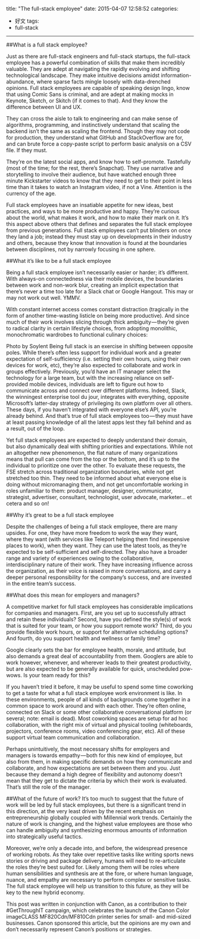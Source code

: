 title: "The full-stack employee"
date: 2015-04-07 12:58:52
categories:
- 好文
tags:
- full-stack
---
##What is a full stack employee?

Just as there are full-stack engineers and full-stack startups, the full-stack employee has a powerful combination of skills that make them incredibly valuable. They are adept at navigating the rapidly evolving and shifting technological landscape. They make intuitive decisions amidst information-abundance, where sparse facts mingle loosely with data-drenched opinions. Full stack employees are capable of speaking design lingo, know that using Comic Sans is criminal, and are adept at making mocks in Keynote, Sketch, or Skitch (if it comes to that). And they know the difference between UI and UX.

They can cross the aisle to talk to engineering and can make sense of algorithms, programming, and instinctively understand that scaling the backend isn’t the same as scaling the frontend. Though they may not code for production, they understand what GitHub and StackOverflow are for, and can brute force a copy-paste script to perform basic analysis on a CSV file. If they must.

They’re on the latest social apps, and know how to self-promote. Tastefully (most of the time; for the rest, there’s Snapchat). They use narrative and storytelling to involve their audience, but have watched enough three minute Kickstarter videos to know that they need to get to their point in less time than it takes to watch an Instagram video, if not a Vine. Attention is the currency of the age.

Full stack employees have an insatiable appetite for new ideas, best practices, and ways to be more productive and happy. They’re curious about the world, what makes it work, and how to make their mark on it. It’s this aspect above others that defines and separates the full stack employee from previous generations. Full stack employees can’t put blinders on once they land a job; instead they must stay up on developments in their industry and others, because they know that innovation is found at the boundaries between disciplines, not by narrowly focusing in one sphere.

##What it’s like to be a full stack employee

Being a full stack employee isn’t necessarily easier or harder; it’s different. With always-on connectedness via their mobile devices, the boundaries between work and non-work blur, creating an implicit expectation that there’s never a time too late for a Slack chat or Google Hangout. This may or may not work out well. YMMV.

With constant internet access comes constant distraction (tragically in the form of another time-wasting listicle on being more productive). And since much of their work involves slicing through thick ambiguity — they’re given to radical clarity in certain lifestyle choices, from adopting monolithic, monochromatic wardrobes to functional culinary choices:


Photo by Soylent
Being full stack is an exercise in shifting between opposite poles. While there’s often less support for individual work and a greater expectation of self-sufficiency (i.e. setting their own hours, using their own devices for work, etc), they’re also expected to collaborate and work in groups effectively. Previously, you’d have an IT manager select the technology for a large team, but with the increasing reliance on self-provided mobile devices, individuals are left to figure out how to communicate across and connect over different platforms. Indeed, Slack, the winningest enterprise tool du jour, integrates with everything, opposite Microsoft’s latter-day strategy of privileging its own platform over all others. These days, if you haven’t integrated with everyone else’s API, you’re already behind. And that’s true of full stack employees too — they must have at least passing knowledge of all the latest apps lest they fall behind and as a result, out of the loop.

Yet full stack employees are expected to deeply understand their domain, but also dynamically deal with shifting priorities and expectations. While not an altogether new phenomenon, the flat nature of many organizations means that pull can come from the top or the bottom, and it’s up to the individual to prioritize one over the other. To evaluate these requests, the FSE stretch across traditional organization boundaries, while not get stretched too thin. They need to be informed about what everyone else is doing without micromanaging them, and not get uncomfortable working in roles unfamiliar to them: product manager, designer, communicator, strategist, advertiser, consultant, technologist, user advocate, marketer… et cetera and so on!

##Why it’s great to be a full stack employee

Despite the challenges of being a full stack employee, there are many upsides. For one, they have more freedom to work the way they want, where they want (with services like Teleport helping them find inexpensive places to work), when they want. They can use the latest tools, as they’re expected to be self-sufficient and self-directed. They also have a broader range and variety of experiences owing to the collaborative, interdisciplinary nature of their work. They have increasing influence across the organization, as their voice is raised in more conversations, and carry a deeper personal responsibility for the company’s success, and are invested in the entire team’s success.

##What does this mean for employers and managers?

A competitive market for full stack employees has considerable implications for companies and managers. First, are you set up to successfully attract and retain these individuals? Second, have you defined the style(s) of work that is suited for your team, or how you support remote work? Third, do you provide flexible work hours, or support for alternative scheduling options? And fourth, do you support health and wellness or family time?

Google clearly sets the bar for employee health, morale, and attitude, but also demands a great deal of accountability from them. Googlers are able to work however, whenever, and wherever leads to their greatest productivity, but are also expected to be generally available for quick, unscheduled pow-wows. Is your team ready for this?


If you haven’t tried it before, it may be useful to spend some time coworking to get a taste for what a full stack employee work environment is like. In these environments, people of all kinds of backgrounds come together in a common space to work around and with each other. They’re often online, connected on Slack or some other collaborative conversational platform (or several; note: email is dead). Most coworking spaces are setup for ad hoc collaboration, with the right mix of virtual and physical tooling (whiteboards, projectors, conference rooms, video conferencing gear, etc). All of these support virtual team communication and collaboration.

Perhaps unintuitively, the most necessary shifts for employers and managers is towards empathy — both for this new kind of employee, but also from them, in making specific demands on how they communicate and collaborate, and how expectations are set between them and you. Just because they demand a high degree of flexibility and autonomy doesn’t mean that they get to dictate the criteria by which their work is evaluated. That’s still the role of the manager.

##What of the future of work?
It’s too much to suggest that the future of work will be led by full stack employees, but there is a significant trend in this direction, at the very least driven by the recent emphasis on entrepreneurship globally coupled with Millennial work trends. Certainly the nature of work is changing, and the highest value employees are those who can handle ambiguity and synthesizing enormous amounts of information into strategically useful tactics.

Moreover, we’re only a decade into, and before, the widespread presence of working robots. As they take over repetitive tasks like writing sports news stories or driving and package delivery, humans will need to re-articulate the roles they’re best suited for. Likely among them will be roles where human sensibilities and synthesis are at the fore, or where human language, nuance, and empathy are necessary to perform complex or sensitive tasks. The full stack employee will help us transition to this future, as they will be key to the new hybrid economy.

This post was written in conjunction with Canon, as a contribution to their #GetThroughIT campaign, which celebrates the launch of the Canon Color imageCLASS MF820Cdn/MF810Cdn printer series for small- and mid-sized businesses. Canon sponsored this article, but the opinions are my own and don’t necessarily represent Canon’s positions or strategies.
